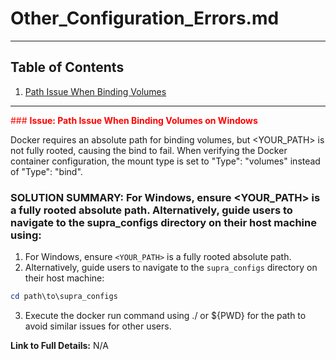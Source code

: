 # **Other_Configuration_Errors.md**

---

## Table of Contents

1. [Path Issue When Binding Volumes](#path-issue-when-binding-volumes)

---

<font color= "red">### **Issue: Path Issue When Binding Volumes on Windows**</font>

Docker requires an absolute path for binding volumes, but <YOUR_PATH> is not fully rooted, causing the bind to fail.
When verifying the Docker container configuration, the mount type is set to "Type": "volumes" instead of "Type": "bind".

### SOLUTION SUMMARY: For Windows, ensure <YOUR_PATH> is a fully rooted absolute path. Alternatively, guide users to navigate to the supra_configs directory on their host machine using:

1. For Windows, ensure `<YOUR_PATH>` is a fully rooted absolute path.
2. Alternatively, guide users to navigate to the `supra_configs` directory on their host machine:

```PowerShell
cd path\to\supra_configs
```

3. Execute the docker run command using ./ or ${PWD} for the path to avoid similar issues for other users.

**Link to Full Details:**
N/A
